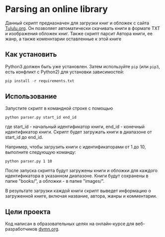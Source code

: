 # Parsing an online library

Данный скрипт предназначен для загрузки книг и обложек с сайта [Tululu.org](https://tululu.org/). Он позволяет автоматически скачивать книги в формате TXT и изображения обложек книг.
Также скрипт парсит Автора книги, ее жанр, а также коменнтарии оставленные к этой книге  

## Как установить

Python3 должен быть уже установлен. 
Затем используйте `pip` (или `pip3`, есть конфликт с Python2) для установки зависимостей:

``` python
pip install -r requirements.txt
```

## Использование

Запустите скрипт в командной строке с помощью
```
python parser.py start_id end_id
```
где start_id - начальный идентификатор книги, end_id - конечный идентификатор книги. Скрипт будет загружать книги в диапазоне от start_id до end_id.

Например, чтобы загрузить книги с идентификаторами от 1 до 10, выполните следующую команду:

```
python parser.py 1 10
```
После запуска скрипта будут загружены книги и обложки для каждого идентификатора в указанном диапазоне. Книги будут сохранены в папке "books/", а обложки - в папке "images/".

В результате загрузки каждой книги скрипт выведет информацию о загруженной книге, включая название, автора, жанры и комментарии.


## Цели проекта
Код написан в образовательных целях на онлайн-курсе для веб-разработчиков [dvmn.org](https://dvmn.org/). 
